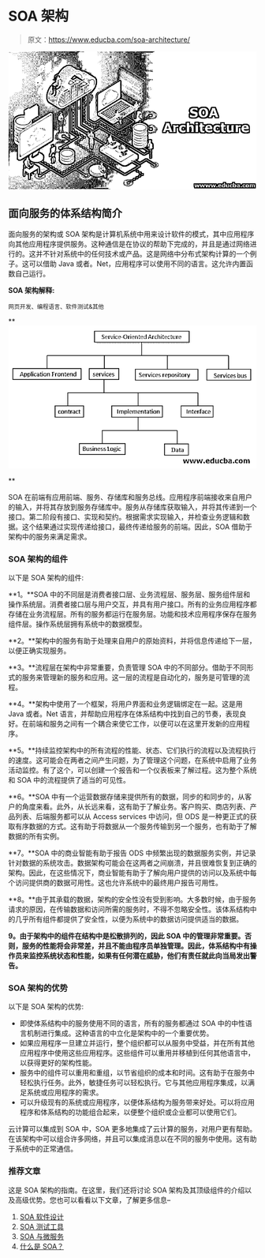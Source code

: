 # SOA 架构

> 原文：<https://www.educba.com/soa-architecture/>

![SOA Architecture](img/50ca4955de83b417a50b1a241084d067.png "SOA Architecture")



## 面向服务的体系结构简介

面向服务的架构或 SOA 架构是计算机系统中用来设计软件的模式，其中应用程序向其他应用程序提供服务。这种通信是在协议的帮助下完成的，并且是通过网络进行的。这并不针对系统中的任何技术或产品。这是网络中分布式架构计算的一个例子。这可以借助 Java 或者。Net，应用程序可以使用不同的语言。这允许内置函数自己运行。

**SOA 架构解释:**

<small>网页开发、编程语言、软件测试&其他</small>

**![SOA Architecture](img/a81b60b604ef3d0e67d2c8084c73f1f3.png "SOA Architecture")

** 

SOA 在前端有应用前端、服务、存储库和服务总线。应用程序前端接收来自用户的输入，并将其存放到服务存储库中。服务从存储库获取输入，并将其传递到一个接口。第二阶段有接口、实现和契约。根据需求实现输入，并检查业务逻辑和数据。这个结果通过实现传递给接口，最终传递给服务的前端。因此，SOA 借助于架构中的服务来满足需求。

### SOA 架构的组件

以下是 SOA 架构的组件:

**1。**SOA 中的不同层是消费者接口层、业务流程层、服务层、服务组件层和操作系统层。消费者接口层与用户交互，并具有用户接口。所有的业务应用程序都存储在业务流程层。所有的服务都运行在服务层。功能和技术应用程序保存在服务组件层。操作系统层拥有系统中的数据模型。

**2。**架构中的服务有助于处理来自用户的原始资料，并将信息传递给下一层，以便正确实现服务。

**3。**流程层在架构中非常重要，负责管理 SOA 中的不同部分。借助于不同形式的服务来管理新的服务和应用。这一层的流程是自动化的，服务是可管理的流程。

**4。**架构中使用了一个框架，将用户界面和业务逻辑绑定在一起。这是用 Java 或者。Net 语言，并帮助应用程序在体系结构中找到自己的节奏，表现良好。在前端和服务之间有一个耦合来使它工作，以便可以在这里开发新的应用程序。

**5。**持续监控架构中的所有流程的性能、状态、它们执行的流程以及流程执行的速度。这可能会在两者之间产生问题，为了管理这个问题，在系统中启用了业务活动监控。有了这个，可以创建一个报告和一个仪表板来了解过程。这为整个系统和 SOA 中的流程提供了适当的可见性。

**6。**SOA 中有一个运营数据存储来提供所有的数据，同步的和同步的，从客户的角度来看。此外，从长远来看，这有助于了解业务。客户购买、商店列表、产品列表、后端服务都可以从 Access services 中访问，但 ODS 是一种更正式的获取有序数据的方式。这有助于将数据从一个服务传输到另一个服务，也有助于了解数据的所有实例。

**7。**SOA 中的商业智能有助于报告 ODS 中频繁出现的数据服务实例，并记录针对数据的系统攻击。数据架构可能会在这两者之间崩溃，并且很难恢复到正确的架构。因此，在这些情况下，商业智能有助于了解向用户提供的访问以及系统中每个访问提供商的数据可用性。这也允许系统中的最终用户报告可用性。

**8。**由于其承载的数据，架构的安全性没有受到影响。大多数时候，由于服务请求的原因，在传输数据和访问所需的服务时，不得不忽略安全性。该体系结构中的几乎所有组件都提供了安全性，以便为系统中的数据访问提供适当的数据。

**9。由于架构中的组件在结构中是松散排列的，因此 SOA 中的管理非常重要。否则，服务的性能将会非常差，并且不能由程序员单独管理。因此，体系结构中有操作员来监控系统状态和性能，如果有任何潜在威胁，他们有责任就此向当局发出警告。**

### SOA 架构的优势

以下是 SOA 架构的优势:

*   即使体系结构中的服务使用不同的语言，所有的服务都通过 SOA 中的中性语言机制进行集成。这种语言的中立化是架构中的一个重要优势。
*   如果应用程序一旦建立并运行，整个组织都可以从服务中受益，并在所有其他应用程序中使用这些应用程序。这些组件可以重用并移植到任何其他语言中，以获得更好的架构性能。
*   服务中的组件可以重用和重组，以节省组织的成本和时间。这有助于在服务中轻松执行任务。此外，敏捷任务可以轻松执行。它与其他应用程序集成，以满足系统或应用程序的需求。
*   可以升级现有的系统或应用程序，以便体系结构为服务带来好处。可以将应用程序和体系结构的功能组合起来，以便整个组织或企业都可以使用它们。

云计算可以集成到 SOA 中，SOA 更多地集成了云计算的服务，对用户更有帮助。在该架构中可以组合许多网络，并且可以集成消息以在不同的服务中使用。这有助于系统中的正常通信。

### 推荐文章

这是 SOA 架构的指南。在这里，我们还将讨论 SOA 架构及其顶级组件的介绍以及高级优势。您也可以看看以下文章，了解更多信息–

1.  [SOA 软件设计](https://www.educba.com/soa-alternatives/)
2.  [SOA 测试工具](https://www.educba.com/soa-testing-tools/)
3.  [SOA 与微服务](https://www.educba.com/soa-vs-microservices/)
4.  [什么是 SOA？](https://www.educba.com/what-is-soa/)





